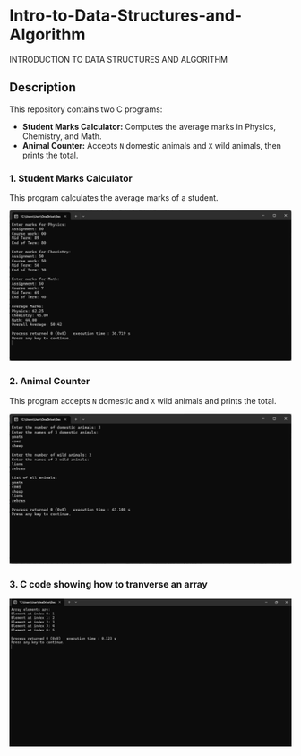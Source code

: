 # Intro-to-Data-Structures-and-Algorithm
 INTRODUCTION TO DATA STRUCTURES AND ALGORITHM

## Description
This repository contains two C programs:
- **Student Marks Calculator:** Computes the average marks in Physics, Chemistry, and Math.
- **Animal Counter:** Accepts `N` domestic animals and `X` wild animals, then prints the total.


### 1. Student Marks Calculator
This program calculates the average marks of a student.

![Student Marks Output](003.png)

### 2. Animal Counter
This program accepts `N` domestic and `X` wild animals and prints the total.

![Animal Counter Output](0002.png)

### 3. C code showing how to tranverse an array 

![code in c ](444.png)


